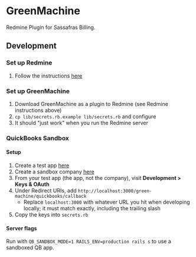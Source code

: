 # GreenMachine

Redmine Plugin for Sassafras Billing.

## Development

### Set up Redmine

1. Follow the instructions [here](https://github.com/sassafrastech/redmine/)

### Set up GreenMachine

1. Download GreenMachine as a plugin to Redmine (see Redmine instructions above)
1. `cp lib/secrets.rb.example lib/secrets.rb` and configure
1. It should "just work" when you run the Redmine server

### QuickBooks Sandbox

#### Setup

1. Create a test app [here](https://developer.intuit.com/app/developer/myapps)
1. Create a sandbox company [here](https://developer.intuit.com/app/developer/sandbox)
1. From your test app (the app, not the company), visit **Development > Keys & OAuth**
1. Under Redirect URIs, add `http://localhost:3000/green-machine/quickbooks/callback`
    - Replace `localhost:3000` with whatever URL you hit when developing locally; it must match exactly, including the trailing slash
1. Copy the keys into `secrets.rb`

#### Server flags

Run with `QB_SANDBOX_MODE=1 RAILS_ENV=production rails s` to use a sandboxed QB app.
